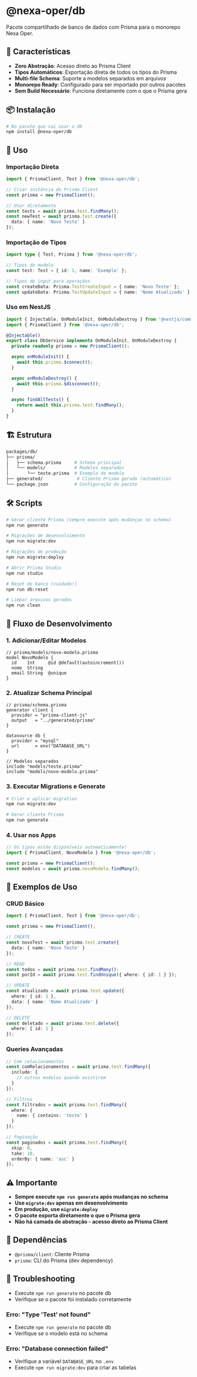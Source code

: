 # @nexa-oper/db

Pacote compartilhado de banco de dados com Prisma para o monorepo Nexa Oper.

## 🚀 Características

- **Zero Abstração**: Acesso direto ao Prisma Client
- **Tipos Automáticos**: Exportação direta de todos os tipos do Prisma
- **Multi-file Schema**: Suporte a modelos separados em arquivos
- **Monorepo Ready**: Configurado para ser importado por outros pacotes
- **Sem Build Necessário**: Funciona diretamente com o que o Prisma gera

## 📦 Instalação

```bash
# No pacote que vai usar o db
npm install @nexa-oper/db
```

## 🔧 Uso

### Importação Direta

```typescript
import { PrismaClient, Test } from '@nexa-oper/db';

// Criar instância do Prisma Client
const prisma = new PrismaClient();

// Usar diretamente
const tests = await prisma.test.findMany();
const newTest = await prisma.test.create({
  data: { name: 'Novo Teste' }
});
```

### Importação de Tipos

```typescript
import type { Test, Prisma } from '@nexa-oper/db';

// Tipos do modelo
const test: Test = { id: 1, name: 'Exemplo' };

// Tipos de input para operações
const createData: Prisma.TestCreateInput = { name: 'Novo Teste' };
const updateData: Prisma.TestUpdateInput = { name: 'Nome Atualizado' };
```

### Uso em NestJS

```typescript
import { Injectable, OnModuleInit, OnModuleDestroy } from '@nestjs/common';
import { PrismaClient } from '@nexa-oper/db';

@Injectable()
export class DbService implements OnModuleInit, OnModuleDestroy {
  private readonly prisma = new PrismaClient();

  async onModuleInit() {
    await this.prisma.$connect();
  }

  async onModuleDestroy() {
    await this.prisma.$disconnect();
  }

  async findAllTests() {
    return await this.prisma.test.findMany();
  }
}
```

## 🏗️ Estrutura

```bash
packages/db/
├── prisma/
│   ├── schema.prisma     # Schema principal
│   └── models/           # Modelos separados
│       └── teste.prisma  # Exemplo de modelo
├── generated/             # Cliente Prisma gerado (automático)
└── package.json          # Configuração do pacote
```

## 🛠️ Scripts

```bash
# Gerar cliente Prisma (sempre execute após mudanças no schema)
npm run generate

# Migrações de desenvolvimento
npm run migrate:dev

# Migrações de produção
npm run migrate:deploy

# Abrir Prisma Studio
npm run studio

# Reset do banco (cuidado!)
npm run db:reset

# Limpar arquivos gerados
npm run clean
```

## 🔄 Fluxo de Desenvolvimento

### 1. Adicionar/Editar Modelos

```prisma
// prisma/models/novo-modelo.prisma
model NovoModelo {
  id    Int     @id @default(autoincrement())
  nome  String
  email String  @unique
}
```

### 2. Atualizar Schema Principal

```prisma
// prisma/schema.prisma
generator client {
  provider = "prisma-client-js"
  output   = "../generated/prisma"
}

datasource db {
  provider = "mysql"
  url      = env("DATABASE_URL")
}

// Modelos separados
include "models/teste.prisma"
include "models/novo-modelo.prisma"
```

### 3. Executar Migrations e Generate

```bash
# Criar e aplicar migration
npm run migrate:dev

# Gerar cliente Prisma
npm run generate
```

### 4. Usar nos Apps

```typescript
// Os tipos estão disponíveis automaticamente!
import { PrismaClient, NovoModelo } from '@nexa-oper/db';

const prisma = new PrismaClient();
const modelos = await prisma.novoModelo.findMany();
```

## 📝 Exemplos de Uso

### CRUD Básico

```typescript
import { PrismaClient, Test } from '@nexa-oper/db';

const prisma = new PrismaClient();

// CREATE
const novoTest = await prisma.test.create({
  data: { name: 'Novo Teste' }
});

// READ
const todos = await prisma.test.findMany();
const porId = await prisma.test.findUnique({ where: { id: 1 } });

// UPDATE
const atualizado = await prisma.test.update({
  where: { id: 1 },
  data: { name: 'Nome Atualizado' }
});

// DELETE
const deletado = await prisma.test.delete({
  where: { id: 1 }
});
```

### Queries Avançadas

```typescript
// Com relacionamentos
const comRelacionamentos = await prisma.test.findMany({
  include: {
    // outros modelos quando existirem
  }
});

// Filtros
const filtrados = await prisma.test.findMany({
  where: {
    name: { contains: 'teste' }
  }
});

// Paginação
const paginados = await prisma.test.findMany({
  skip: 0,
  take: 10,
  orderBy: { name: 'asc' }
});
```

## ⚠️ Importante

- **Sempre execute `npm run generate` após mudanças no schema**
- **Use `migrate:dev` apenas em desenvolvimento**
- **Em produção, use `migrate:deploy`**
- **O pacote exporta diretamente o que o Prisma gera**
- **Não há camada de abstração - acesso direto ao Prisma Client**

## 🔗 Dependências

- `@prisma/client`: Cliente Prisma
- `prisma`: CLI do Prisma (dev dependency)

## 🚨 Troubleshooting

- Execute `npm run generate` no pacote db
- Verifique se o pacote foi instalado corretamente

### Erro: "Type 'Test' not found"

- Execute `npm run generate` no pacote db
- Verifique se o modelo está no schema

### Erro: "Database connection failed"

- Verifique a variável `DATABASE_URL` no `.env`
- Execute `npm run migrate:dev` para criar as tabelas
